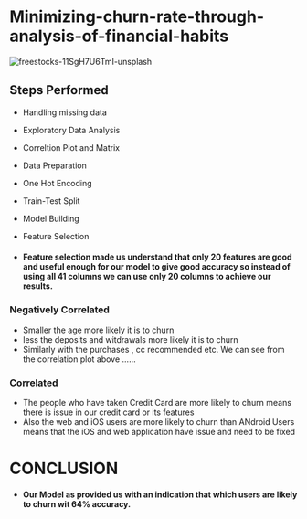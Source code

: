 # Minimizing-churn-rate-through-analysis-of-financial-habits

![freestocks-11SgH7U6TmI-unsplash](https://user-images.githubusercontent.com/34093998/87554971-3f8d2a00-c6ce-11ea-83dd-b84a6e3b96ba.jpg)


## Steps Performed
- Handling missing data
- Exploratory Data Analysis
- Correltion Plot and Matrix
- Data Preparation
- One Hot Encoding
- Train-Test Split
- Model Building
- Feature Selection


- #### Feature selection made us understand that only 20 features are good and useful enough for our model to give good accuracy so instead of using all 41 columns we can use only 20 columns to achieve our results.


### Negatively Correlated
- Smaller the age more likely it is to churn
- less the deposits and witdrawals more likely it is to churn 
- Similarly with the purchases , cc recommended etc. We can see from the correlation plot above
......

### Correlated 
- The people who have taken Credit Card are more likely to churn means there is issue in our credit card or its features
- Also the web and iOS users are more likely to churn than ANdroid Users means that the iOS and web application have issue and need to be fixed

# CONCLUSION
- #### Our Model as provided us with an indication that which users are likely to churn wit 64% accuracy.
